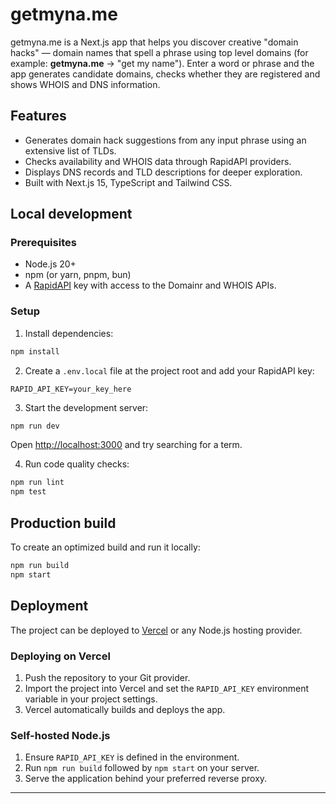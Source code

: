# getmyna.me

getmyna.me is a Next.js app that helps you discover creative "domain hacks" — domain names that spell a phrase using top level domains (for example: **getmyna.me** → "get my name"). Enter a word or phrase and the app generates candidate domains, checks whether they are registered and shows WHOIS and DNS information.

## Features

- Generates domain hack suggestions from any input phrase using an extensive list of TLDs.
- Checks availability and WHOIS data through RapidAPI providers.
- Displays DNS records and TLD descriptions for deeper exploration.
- Built with Next.js 15, TypeScript and Tailwind CSS.

## Local development

### Prerequisites

- Node.js 20+
- npm (or yarn, pnpm, bun)
- A [RapidAPI](https://rapidapi.com/) key with access to the Domainr and WHOIS APIs.

### Setup

1. Install dependencies:

```bash
npm install
```

2. Create a `.env.local` file at the project root and add your RapidAPI key:

```
RAPID_API_KEY=your_key_here
```

3. Start the development server:

```bash
npm run dev
```

Open <http://localhost:3000> and try searching for a term.

4. Run code quality checks:

```bash
npm run lint
npm test
```

## Production build

To create an optimized build and run it locally:

```bash
npm run build
npm start
```

## Deployment

The project can be deployed to [Vercel](https://vercel.com/) or any Node.js hosting provider.

### Deploying on Vercel

1. Push the repository to your Git provider.
2. Import the project into Vercel and set the `RAPID_API_KEY` environment variable in your project settings.
3. Vercel automatically builds and deploys the app.

### Self-hosted Node.js

1. Ensure `RAPID_API_KEY` is defined in the environment.
2. Run `npm run build` followed by `npm start` on your server.
3. Serve the application behind your preferred reverse proxy.

---
